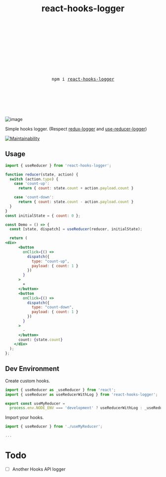 <div align="center">
  <h1>
    <br/>
    <br/>
    <br />
    react-hooks-logger
    <br />
    <br />
    <br />
    <br />
  </h1>
  <br />
  <br />
  <br />
  <br />
  <pre>npm i <a href="https://www.npmjs.com/package/react-hooks-logger">react-hooks-logger</a></pre>
  <br />
  <br />
  <br />
  <br />
  <br />
</div>

![image](https://user-images.githubusercontent.com/10850034/61999787-8ff92980-b103-11e9-9962-7b23c811ff7b.png)


Simple hooks logger.
(Respect [redux-logger](https://github.com/LogRocket/redux-logger) and [use-reducer-logger](https://github.com/jefflombard/use-reducer-logger))

[![Maintainability](https://api.codeclimate.com/v1/badges/41e77fee6a93bef8b9c4/maintainability)](https://codeclimate.com/github/nitaking/react-hooks-logger/maintainability)

## Usage

```jsx
import { useReducer } from 'react-hooks-logger';

function reducer(state, action) {
  switch (action.type) {
    case 'count-up':
      return { count: state.count + action.payload.count }

    case 'count-down':
      return { count: state.count - action.payload.count }
  }
}
const initialState = { count: 0 };

const Demo = () => {
  const [state, dispatch] = useReducer(reducer, initialState);

  return (
<div>
      <button
        onClick={() =>
          dispatch({
            type: "count-up",
            payload: { count: 1 }
          })
        }
      >
        +
      </button>
      <button
        onClick={() =>
          dispatch({
            type: "count-down",
            payload: { count: 1 }
          })
        }
      >
        -
      </button>
      count: {state.count}
    </div>
  );
};
```

## Dev Environment
Create custom hooks.
```jsx
import { useReducer as _useReducer } from 'react';
import { useReducer as useReducerWithLog } from 'react-hooks-logger';

export const useMyReducer = 
  process.env.NODE_ENV === 'development' ? useReducerWithLog : _useReducer;
```

Import your hooks.

```jsx
import { useReducer } from './useMyReducer';

...
```

# Todo
- [ ] Another Hooks API logger
